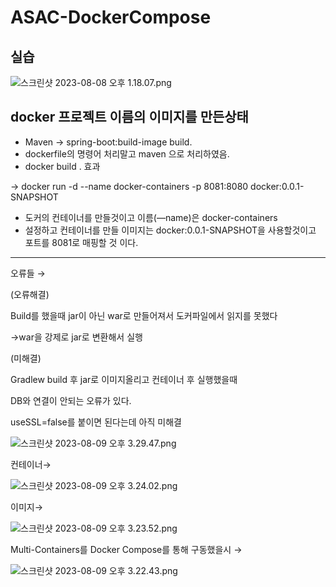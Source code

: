 # ASAC-DockerCompose

## 실습

![스크린샷 2023-08-08 오후 1.18.07.png](https://s3-us-west-2.amazonaws.com/secure.notion-static.com/ce35bf20-1e79-43a9-8415-3231cee79bf1/%E1%84%89%E1%85%B3%E1%84%8F%E1%85%B3%E1%84%85%E1%85%B5%E1%86%AB%E1%84%89%E1%85%A3%E1%86%BA_2023-08-08_%E1%84%8B%E1%85%A9%E1%84%92%E1%85%AE_1.18.07.png)

## docker 프로젝트 이름의 이미지를 만든상태

- Maven → spring-boot:build-image build.
- dockerfile의 명령어 처리말고 maven 으로 처리하였음.
- docker build . 효과

→ docker run -d --name docker-containers -p 8081:8080 docker:0.0.1-SNAPSHOT

- 도커의 컨테이너를 만들것이고 이름(—name)은 docker-containers
- 설정하고 컨테이너를 만들 이미지는 docker:0.0.1-SNAPSHOT을 사용할것이고 포트를 8081로 매핑할 것 이다.

---

오류들 → 

(오류해결)

Build를 했을때 jar이 아닌 war로 만들어져서 도커파일에서 읽지를 못했다

→war을 강제로 jar로 변환해서 실행

(미해결)

Gradlew build 후 jar로 이미지올리고 컨테이너 후 실행했을때

DB와 연결이 안되는 오류가 있다.

useSSL=false를 붙이면 된다는데 아직 미해결

![스크린샷 2023-08-09 오후 3.29.47.png](https://s3-us-west-2.amazonaws.com/secure.notion-static.com/9ccd964c-c44f-42bb-905c-6d3e63c92991/%E1%84%89%E1%85%B3%E1%84%8F%E1%85%B3%E1%84%85%E1%85%B5%E1%86%AB%E1%84%89%E1%85%A3%E1%86%BA_2023-08-09_%E1%84%8B%E1%85%A9%E1%84%92%E1%85%AE_3.29.47.png)

컨테이너→

![스크린샷 2023-08-09 오후 3.24.02.png](https://s3-us-west-2.amazonaws.com/secure.notion-static.com/6ce617c7-d421-4e76-b2ea-215832fabd7d/%E1%84%89%E1%85%B3%E1%84%8F%E1%85%B3%E1%84%85%E1%85%B5%E1%86%AB%E1%84%89%E1%85%A3%E1%86%BA_2023-08-09_%E1%84%8B%E1%85%A9%E1%84%92%E1%85%AE_3.24.02.png)

이미지→

![스크린샷 2023-08-09 오후 3.23.52.png](https://s3-us-west-2.amazonaws.com/secure.notion-static.com/864861ca-27eb-4ddf-a56f-431457a4bbcf/%E1%84%89%E1%85%B3%E1%84%8F%E1%85%B3%E1%84%85%E1%85%B5%E1%86%AB%E1%84%89%E1%85%A3%E1%86%BA_2023-08-09_%E1%84%8B%E1%85%A9%E1%84%92%E1%85%AE_3.23.52.png)

Multi-Containers를 Docker Compose를 통해 구동했을시 →

![스크린샷 2023-08-09 오후 3.22.43.png](https://s3-us-west-2.amazonaws.com/secure.notion-static.com/bcc2a80f-d4c6-4f24-ac46-41ad1350e2fd/%E1%84%89%E1%85%B3%E1%84%8F%E1%85%B3%E1%84%85%E1%85%B5%E1%86%AB%E1%84%89%E1%85%A3%E1%86%BA_2023-08-09_%E1%84%8B%E1%85%A9%E1%84%92%E1%85%AE_3.22.43.png)
